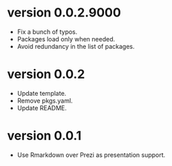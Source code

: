 # version 0.0.2.9000

* Fix a bunch of typos.
* Packages load only when needed.
* Avoid redundancy in the list of packages.

# version 0.0.2

* Update template.
* Remove pkgs.yaml.
* Update README.

# version 0.0.1

* Use Rmarkdown over Prezi as presentation support.